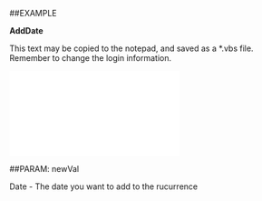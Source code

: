

##EXAMPLE

**AddDate**

This text may be copied to the notepad, and saved as a *.vbs file. Remember to change the login information.

![](../../Examples/vbs/SORecurrence.AddDate.vb.txt)







##PARAM: newVal

Date - The date you want to add to the rucurrence




